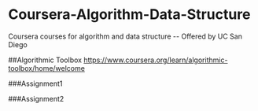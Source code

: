 # Coursera-Algorithm-Data-Structure
Coursera courses for algorithm and data structure -- Offered by UC San Diego



##Algorithmic Toolbox
https://www.coursera.org/learn/algorithmic-toolbox/home/welcome

###Assignment1

###Assignment2

